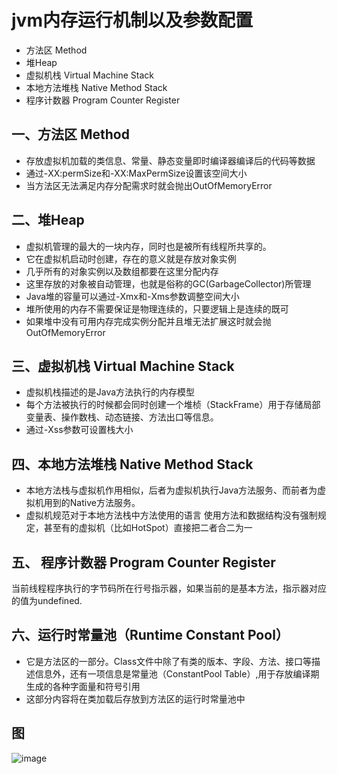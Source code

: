 # jvm内存运行机制以及参数配置
* 方法区 Method
* 堆Heap
* 虚拟机栈 Virtual Machine Stack
* 本地方法堆栈 Native Method Stack
* 程序计数器 Program Counter Register

## 一、方法区 Method

* 存放虚拟机加载的类信息、常量、静态变量即时编译器编译后的代码等数据
* 通过-XX:permSize和-XX:MaxPermSize设置该空间大小
* 当方法区无法满足内存分配需求时就会抛出OutOfMemoryError

## 二、堆Heap

* 虚拟机管理的最大的一块内存，同时也是被所有线程所共享的。
* 它在虚拟机启动时创建，存在的意义就是存放对象实例
* 几乎所有的对象实例以及数组都要在这里分配内存
* 这里存放的对象被自动管理，也就是俗称的GC(GarbageCollector)所管理
* Java堆的容量可以通过-Xmx和-Xms参数调整空间大小
* 堆所使用的内存不需要保证是物理连续的，只要逻辑上是连续的既可
* 如果堆中没有可用内存完成实例分配并且堆无法扩展这时就会抛OutOfMemoryError

## 三、虚拟机栈 Virtual Machine Stack

* 虚拟机栈描述的是Java方法执行的内存模型
* 每个方法被执行的时候都会同时创建一个堆桢（StackFrame）用于存储局部变量表、操作数栈、动态链接、方法出口等信息。
* 通过-Xss参数可设置栈大小


## 四、本地方法堆栈 Native Method Stack
* 本地方法栈与虚拟机作用相似，后者为虚拟机执行Java方法服务、而前者为虚拟机用到的Native方法服务。
* 虚拟机规范对于本地方法栈中方法使用的语言 使用方法和数据结构没有强制规定，甚至有的虚拟机（比如HotSpot）直接把二者合二为一

## 五、 程序计数器 Program Counter Register
当前线程程序执行的字节码所在行号指示器，如果当前的是基本方法，指示器对应的值为undefined.

## 六、运行时常量池（Runtime Constant Pool）

* 它是方法区的一部分。Class文件中除了有类的版本、字段、方法、接口等描述信息外，还有一项信息是常量池（ConstantPool Table）,用于存放编译期生成的各种字面量和符号引用
* 这部分内容将在类加载后存放到方法区的运行时常量池中

## 图

![image](https://github.com/csy512889371/learnDoc/blob/master/image/2018/vm/1.png)










